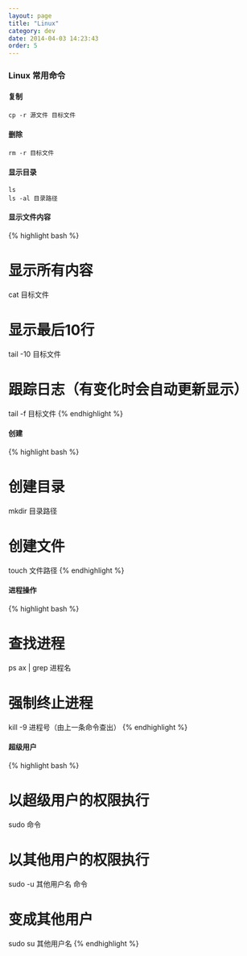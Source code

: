 ```yaml
---
layout: page
title: "Linux"
category: dev
date: 2014-04-03 14:23:43
order: 5
---
```


### Linux 常用命令

#### 复制

	cp -r 源文件 目标文件

#### 删除

	rm -r 目标文件

#### 显示目录

	ls 
	ls -al 目录路径

#### 显示文件内容

{% highlight bash %}
# 显示所有内容
cat 目标文件

# 显示最后10行
tail -10 目标文件

# 跟踪日志（有变化时会自动更新显示）
tail -f 目标文件
{% endhighlight %}

#### 创建

{% highlight bash %}
# 创建目录
mkdir 目录路径

# 创建文件
touch 文件路径
{% endhighlight %}

#### 进程操作

{% highlight bash %}
# 查找进程
ps ax | grep 进程名

# 强制终止进程
kill -9 进程号（由上一条命令查出）
{% endhighlight %}

#### 超级用户

{% highlight bash %}
# 以超级用户的权限执行
sudo 命令

# 以其他用户的权限执行
sudo -u 其他用户名 命令

# 变成其他用户
sudo su 其他用户名
{% endhighlight %}




